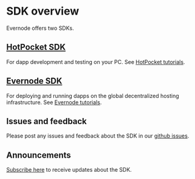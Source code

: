 # SDK overview

Evernode offers two SDKs.

## [HotPocket SDK](hotpocket/index)

For dapp development and testing on your PC. See [HotPocket tutorials](hotpocket/tutorials/index).

## [Evernode SDK](evernode/index)

For deploying and running dapps on the global decentralized hosting infrastructure. See [Evernode tutorials](evernode/tutorials/index).

## Issues and feedback

Please post any issues and feedback about the SDK in our [github issues](https://github.com/EvernodeXRPL/evernode-sdk/issues).

## Announcements

[Subscribe here](https://github.com/EvernodeXRPL/evernode-sdk/issues/4) to receive updates about the SDK.